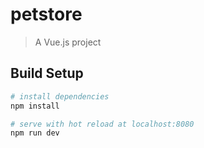 # petstore

> A Vue.js project

## Build Setup

``` bash
# install dependencies
npm install

# serve with hot reload at localhost:8080
npm run dev
